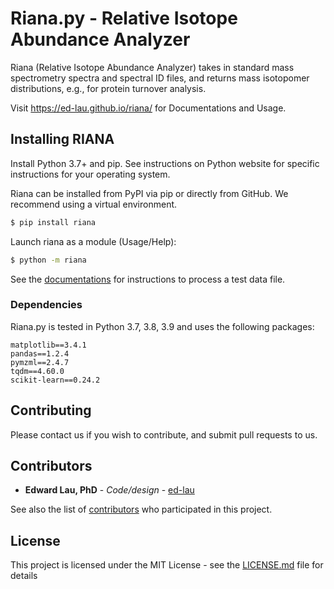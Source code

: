 # Riana.py - Relative Isotope Abundance Analyzer

Riana (Relative Isotope Abundance Analyzer) takes in standard mass spectrometry spectra and spectral ID files,
and returns mass isotopomer distributions, e.g., for protein turnover analysis.

Visit https://ed-lau.github.io/riana/ for Documentations and Usage.

## Installing RIANA

Install Python 3.7+ and pip. See instructions on Python website for specific instructions for your operating system.

Riana can be installed from PyPI via pip or directly from GitHub. We recommend using a virtual environment.

```bash
$ pip install riana
```

Launch riana as a module (Usage/Help):
```bash
$ python -m riana
```

See the [documentations](https://ed-lau.github.io/riana/) for instructions to process a test data file.

### Dependencies

Riana.py is tested in Python 3.7, 3.8, 3.9 and uses the following packages:

```
matplotlib==3.4.1
pandas==1.2.4
pymzml==2.4.7
tqdm==4.60.0
scikit-learn==0.24.2
```


## Contributing

Please contact us if you wish to contribute, and submit pull requests to us.


## Contributors

* **Edward Lau, PhD** - *Code/design* - [ed-lau](https://github.com/ed-lau)

See also the list of [contributors](https://github.com/ed-lau/riana/graphs/contributors) who participated in this project.


## License

This project is licensed under the MIT License - see the [LICENSE.md](https://github.com/ed-lau/riana/blob/master/LICENSE.md) file for details


